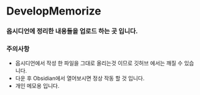 # DevelopMemorize
### 옵시디언에 정리한 내용들을 업로드 하는 곳 입니다.

### 주의사항
- 옵시디언에서 작성 한 파일을 그대로 올리는것 이므로 깃허브 에서는 깨질 수 있습니다.
- 다운 후 Obsidian에서 열어보시면 정상 작동 할 것 입니다.
- 개인 메모용 입니다.

